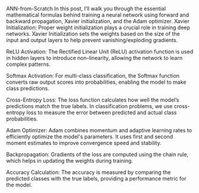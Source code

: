 ANN-from-Scratch
In this post, I’ll walk you through the essential mathematical formulas behind training a neural network using forward and backward propagation, Xavier initialization, and the Adam optimizer.
Xavier Initialization: Proper weight initialization plays a crucial role in training deep networks. Xavier Initialization sets the weights based on the size of the input and output layers to help prevent vanishing/exploding gradients.

ReLU Activation: The Rectified Linear Unit (ReLU) activation function is used in hidden layers to introduce non-linearity, allowing the network to learn complex patterns.

Softmax Activation: For multi-class classification, the Softmax function converts raw output scores into probabilities, enabling the model to make class predictions.

Cross-Entropy Loss: The loss function calculates how well the model’s predictions match the true labels. In classification problems, we use cross-entropy loss to measure the error between predicted and actual class probabilities.

Adam Optimizer: Adam combines momentum and adaptive learning rates to efficiently optimize the model's parameters. It uses first and second moment estimates to improve convergence speed and stability.

Backpropagation: Gradients of the loss are computed using the chain rule, which helps in updating the weights during training.

Accuracy Calculation: The accuracy is measured by comparing the predicted classes with the true labels, providing a performance metric for the model.

